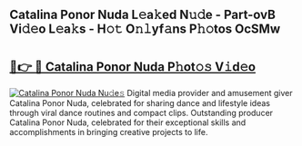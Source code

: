 ## Catalina Ponor Nuda L𝚎a𝚔ed N𝚞𝚍e - Part-ovB Vi𝚍𝚎o L𝚎a𝚔s - H𝚘𝚝 O𝚗𝚕yf𝚊ns P𝚑𝚘tos OcSMw

# <h2><a href="http://kfaz57c.oniu.top/?m=Catalina+Ponor+Nuda">🔗👉 🔴 Catalina Ponor Nuda P𝚑ot𝚘𝚜 V𝚒d𝚎o</a></h2>

[![Catalina Ponor Nuda Nu𝚍e𝚜](https://i.imgur.com/0qMVB7G.gif)](http://kfaz57c.oniu.top/?m=Catalina+Ponor+Nuda)
Digital media provider and amusement giver Catalina Ponor Nuda, celebrated for sharing dance and lifestyle ideas through viral dance routines and compact clips. Outstanding producer Catalina Ponor Nuda, celebrated for their exceptional skills and accomplishments in bringing creative projects to life.  
